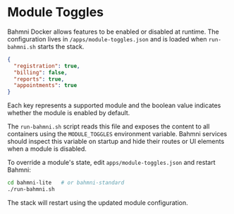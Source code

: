 # Module Toggles

Bahmni Docker allows features to be enabled or disabled at runtime.
The configuration lives in `/apps/module-toggles.json` and is loaded
when `run-bahmni.sh` starts the stack.

```json
{
  "registration": true,
  "billing": false,
  "reports": true,
  "appointments": true
}
```

Each key represents a supported module and the boolean value indicates
whether the module is enabled by default.

The `run-bahmni.sh` script reads this file and exposes the content to
all containers using the `MODULE_TOGGLES` environment variable.  Bahmni
services should inspect this variable on startup and hide their routes
or UI elements when a module is disabled.

To override a module's state, edit `apps/module-toggles.json` and
restart Bahmni:

```bash
cd bahmni-lite   # or bahmni-standard
./run-bahmni.sh
```

The stack will restart using the updated module configuration.
